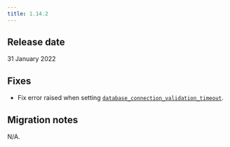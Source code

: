 ```yaml
---
title: 1.14.2
---
```


## Release date

31 January 2022

## Fixes

* Fix error raised when setting [`database_connection_validation_timeout`](/docs/on-premises-2x/environment-variables#pactflow_database_connection_validation_timeout).

## Migration notes

N/A.
